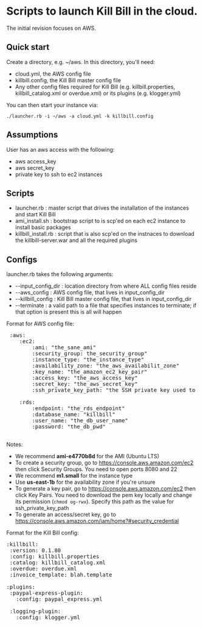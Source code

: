 Scripts to launch Kill Bill in the cloud.
========================================

The initial revision focuses on AWS.

Quick start
-----------

Create a directory, e.g. ~/aws. In this directory, you'll need:

* cloud.yml, the AWS config file
* killbill.config, the Kill Bill master config file
* Any other config files required for Kill Bill (e.g. killbill.properties, killbill_catalog.xml or overdue.xml) or its plugins (e.g. klogger.yml)

You can then start your instance via:

```./launcher.rb -i ~/aws -a cloud.yml -k killbill.config```

Assumptions
-----------

User has an aws access with the following:
* aws access_key
* aws secret_key
* private key to ssh to ec2 instances

Scripts
-------
* launcher.rb : master script that drives the installation of the instances and start Kill Bill
* ami_install.sh : bootstrap script to is scp'ed on each ec2 instance to install basic packages
* killbill_install.rb : script that is also scp'ed on the instnaces to download the killbill-server.war and all the required plugins


Configs
-------

launcher.rb takes the following arguments:
* --input_config_dir : location directory from where ALL config files reside
* --aws_config : AWS config file, that lives in input_config_dir
* --killbill_config : Kill Bill master config file, that lives in input_config_dir
* --terminate : a valid path to a file that specifies instances to terminate; if that option is present this is all will happen

Format for AWS config file:
<pre>
 :aws:
    :ec2:
        :ami: "the_sane_ami"
        :security_group: the_security_group"
        :instance_type: "the_instance_type"
        :availability_zone: "the_aws_availabilit_zone"
        :key_name: "the_amazon_ec2_key_pair"
        :access_key: "the_aws_access_key"
        :secret_key: "the_aws_secret_key"
        :ssh_private_key_path: "the SSH private key used to connect to running instances"

    :rds:
        :endpoint: "the_rds_endpoint"
        :database_name: "killbill"
        :user_name: "the_db_user_name"
        :password: "the_db_pwd"

</pre>

Notes:
* We recommend **ami-e4770b8d** for the AMI (Ubuntu LTS)
* To create a security group, go to https://console.aws.amazon.com/ec2 then click Security Groups. You need to open ports 8080 and 22
* We recommend **m1.small** for the instance type
* Use **us-east-1b** for the availability zone if you're unsure
* To generate a key pair, go to  https://console.aws.amazon.com/ec2 then click Key Pairs. You need to download the pem key locally and change its permission (```chmod og-rwx```). Specify this path as the value for ssh_private_key_path
* To generate an access/secret key, go to https://console.aws.amazon.com/iam/home?#security_credential

Format for the Kill Bill config:

<pre>
:killbill:
 :version: 0.1.80
 :config: killbill.properties
 :catalog: killbill_catalog.xml 
 :overdue: overdue.xml
 :invoice_template: blah.template

:plugins: 
 :paypal-express-plugin:
   :config: paypal_express.yml

 :logging-plugin:
   :config: klogger.yml
</pre>


